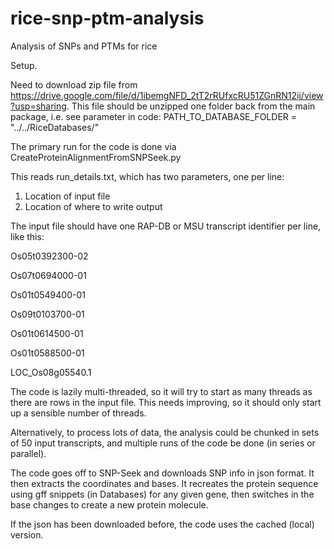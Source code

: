 # rice-snp-ptm-analysis
Analysis of SNPs and PTMs for rice

Setup.

Need to download zip file from https://drive.google.com/file/d/1ibemgNFD_2tT2rRUfxcRU51ZGnRN12ij/view?usp=sharing. 
This file should be unzipped one folder back from the main package, i.e. see parameter in code: PATH_TO_DATABASE_FOLDER = "../../RiceDatabases/"

The primary run for the code is done via CreateProteinAlignmentFromSNPSeek.py

This reads run_details.txt, which has two parameters, one per line:
1. Location of input file
2. Location of where to write output

The input file should have one RAP-DB or MSU transcript identifier per line, like this:


Os05t0392300-02

Os07t0694000-01

Os01t0549400-01

Os09t0103700-01

Os01t0614500-01

Os01t0588500-01

LOC_Os08g05540.1



The code is lazily multi-threaded, so it will try to start as many threads as there are rows in the input file. This needs improving, so it should only start up a sensible number of threads.

Alternatively, to process lots of data, the analysis could be chunked in sets of 50 input transcripts, and multiple runs of the code be done (in series or parallel).

The code goes off to SNP-Seek and downloads SNP info in json format. It then extracts the coordinates and bases. It recreates the protein sequence using gff snippets (in Databases) for any given gene, then switches in the base changes to create a new protein molecule.

If the json has been downloaded before, the code uses the cached (local) version.


